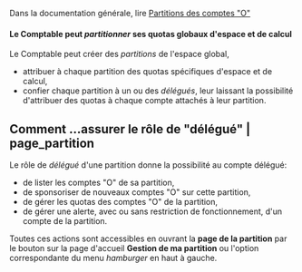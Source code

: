 Dans la documentation générale, lire <a href="$$/appli/partitions.html" target="_blank">Partitions des comptes "O"</a>

#### Le Comptable peut _partitionner_ ses quotas globaux d'espace et de calcul
Le Comptable peut créer des _partitions_ de l'espace global,
- attribuer à chaque partition des quotas spécifiques d'espace et de calcul,
- confier chaque partition à un ou des _délégués_, leur laissant la possibilité d'attribuer des quotas à chaque compte attachés à leur partition.

## Comment ...assurer le rôle de "délégué" | page_partition
Le rôle de _délégué_ d'une partition donne la possibilité au compte délégué:
- de lister les comptes "O" de sa partition,
- de sponsoriser de nouveaux comptes "O" sur cette partition,
- de gérer les quotas des comptes "O" de la partition,
- de gérer une alerte, avec ou sans restriction de fonctionnement, d'un compte de la partition.

Toutes ces actions sont accessibles en ouvrant la **page de la partition** par le bouton sur la page d'accueil **Gestion de ma partition** ou l'option correspondante du menu _hamburger_ en haut à gauche.
